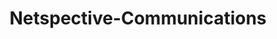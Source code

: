 ---
title: "Netspective-Communications"
image: "img/solutions/cak/Netspective-Communications.jpg"
type: "clients-fluent"
weight: 2
---